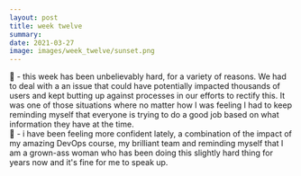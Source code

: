 ```yaml
---
layout: post
title: week twelve
summary:  
date: 2021-03-27
image: images/week_twelve/sunset.png
---
```


🤯 - this week has been unbelievably hard, for a variety of reasons. We had to deal with a an issue that could have potentially impacted thousands of users and kept butting up against processes in our efforts to rectify this. It was one of those situations where no matter how I was feeling I had to keep reminding myself that everyone is trying to do a good job based on what information they have at the time.  
🤠 - i have been feeling more confident lately, a combination of the impact of my amazing DevOps course, my brilliant team and reminding myself that I am a grown-ass woman who has been doing this slightly hard thing for years now and it's fine for me to speak up.
 
